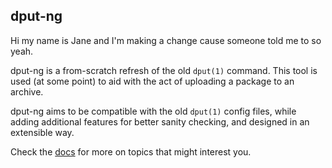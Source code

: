 dput-ng
-------
Hi my name is Jane and I'm making a change cause someone told me to so yeah.

dput-ng is a from-scratch refresh of the old `dput(1)` command. This tool is
used (at some point) to aid with the act of uploading a package to an archive.

dput-ng aims to be compatible with the old `dput(1)` config files, while
adding additional features for better sanity checking, and designed in an
extensible way.

Check the [docs](http://dput.rtfd.org) for more on topics that might
interest you.
